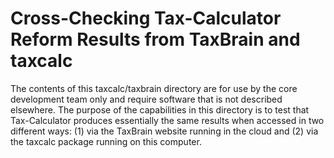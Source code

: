 Cross-Checking Tax-Calculator Reform Results from TaxBrain and taxcalc
======================================================================

The contents of this taxcalc/taxbrain directory are for use by the
core development team only and require software that is not described
elsewhere.  The purpose of the capabilities in this directory is to
test that Tax-Calculator produces essentially the same results when
accessed in two different ways: (1) via the TaxBrain website running
in the cloud and (2) via the taxcalc package running on this computer.
